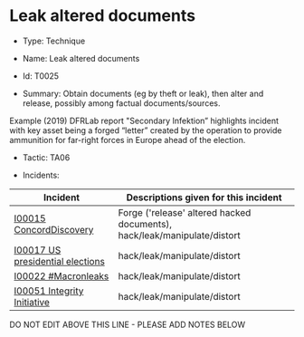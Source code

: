 # Leak altered documents

* Type: Technique

* Name: Leak altered documents

* Id: T0025

* Summary: Obtain documents (eg by theft or leak), then alter and release, possibly among factual documents/sources. 

Example (2019) DFRLab report "Secondary Infektion” highlights incident with key asset being a forged “letter” created by the operation to provide ammunition for far-right forces in Europe ahead of the election.

* Tactic: TA06

* Incidents:

| Incident | Descriptions given for this incident |
| -------- | -------------------- |
| [I00015 ConcordDiscovery](../incidents/I00015.md) | Forge ('release' altered hacked documents), hack/leak/manipulate/distort |
| [I00017 US presidential elections](../incidents/I00017.md) | hack/leak/manipulate/distort |
| [I00022 #Macronleaks](../incidents/I00022.md) | hack/leak/manipulate/distort |
| [I00051 Integrity Initiative](../incidents/I00051.md) | hack/leak/manipulate/distort |

DO NOT EDIT ABOVE THIS LINE - PLEASE ADD NOTES BELOW